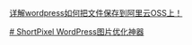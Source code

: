  [详解wordpress如何把文件保存到阿里云OSS上！](https://blog.csdn.net/wpgdream/article/details/84405109)

 [# ShortPixel WordPress图片优化神器](https://themeforwp.net/archives/shortpixel/)